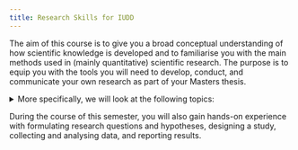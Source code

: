 ```yaml
---
title: Research Skills for IUDD
---
```


The aim of this course is to give you a broad conceptual understanding of how scientific knowledge is developed and to familiarise you with the main methods used in (mainly quantitative) scientific research. The purpose is to equip you with the tools you will need to develop, conduct, and communicate your own research as part of your Masters thesis.

<details id="course-plan-container">
<summary>More specifically, we will look at the following topics:</summary>

<div id="course-plan">

1. The scientific method
    - What even is science?
    - How does it differ from other forms of knowledge?
    - How is it done?
1. Asking about the world
    - What is a theory, research question, hypothesis?
    - What's the role of theory in science?
    - Can knowledge be objective?
1. Qualitative and Quantitative approaches to research
    - How do the two differ in how they view knowledge?
    - What questions are they interested in?
    - What are they used for?
1. Data
    - Quantitative and qualitative data
    - Levels of measurement
    - Data collection
    - Designing measurement
1. Analysis AKA Statistics 101
    - Models of the world
    - Descriptive statistics (location/spread)
	- Probability distributions
	- Correlation?
	- Statistical tests of hypotheses
1. Academic writing
    - Structure of an academic paper
    - Literature search strategies
    - Citations
</div>
</details>

During the course of this semester, you will also gain hands-on experience with formulating research questions and hypotheses, designing a study, collecting and analysing data, and reporting results.

